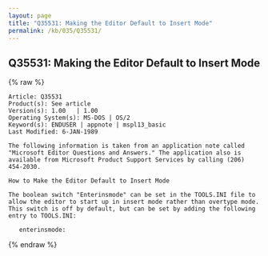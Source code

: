 ```yaml
---
layout: page
title: "Q35531: Making the Editor Default to Insert Mode"
permalink: /kb/035/Q35531/
---
```


## Q35531: Making the Editor Default to Insert Mode

{% raw %}

	Article: Q35531
	Product(s): See article
	Version(s): 1.00   | 1.00
	Operating System(s): MS-DOS | OS/2
	Keyword(s): ENDUSER | appnote | mspl13_basic
	Last Modified: 6-JAN-1989
	
	The following information is taken from an application note called
	"Microsoft Editor Questions and Answers." The application also is
	available from Microsoft Product Support Services by calling (206)
	454-2030.
	
	How to Make the Editor Default to Insert Mode
	
	The boolean switch "Enterinsmode" can be set in the TOOLS.INI file to
	allow the editor to start up in insert mode rather than overtype mode.
	This switch is off by default, but can be set by adding the following
	entry to TOOLS.INI:
	
	   enterinsmode:

{% endraw %}
